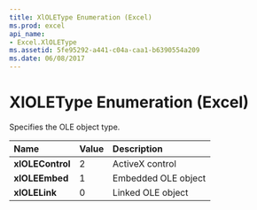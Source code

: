 ```yaml
---
title: XlOLEType Enumeration (Excel)
ms.prod: excel
api_name:
- Excel.XlOLEType
ms.assetid: 5fe95292-a441-c04a-caa1-b6390554a209
ms.date: 06/08/2017
---
```



# XlOLEType Enumeration (Excel)

Specifies the OLE object type.



|**Name**|**Value**|**Description**|
|:-----|:-----|:-----|
| **xlOLEControl**|2|ActiveX control|
| **xlOLEEmbed**|1|Embedded OLE object|
| **xlOLELink**|0|Linked OLE object|


